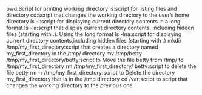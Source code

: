 pwd:Script for printing working directory
ls:script for listing files and directory
cd:script that changes the working directory to the user’s home directory
ls -l:script for displaying current directory contents in a long format
ls -la:script that display current directory contents, including hidden files (starting with .). Using the long format
ls -lna:script for displaying current directory contents,including hidden files (starting with .)
mkdir /tmp/my_first_directory:script that creates a directory named my_first_directory in the /tmp/ directory
mv /tmp/betty /tmp/my_first_directory/betty:script to Move the file betty from /tmp/ to /tmp/my_first_directory
rm /tmp/my_first_directory/ betty:script to delete the file betty
rm -r /tmp/my_first_directory:script to Delete the directory my_first_directory that is in the /tmp directory
cd /var:script to script that changes the working directory to the previous one
